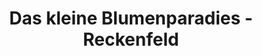 ---
title: "Das kleine Blumenparadies - Reckenfeld"
url: /greven/das-kleine-blumenparadies-reckenfeld/
shop: Blumen
---